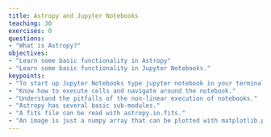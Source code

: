 ```yaml
---
title: Astropy and Jupyter Notebooks
teaching: 30
exercises: 0
questions:
- "What is Astropy?"
objectives:
- "Learn some basic functionality in Astropy"
- "Learn some basic functionality in Jupyter Notebooks."
keypoints:
- "To start up Jupyter Notebooks type jupyter notebook in your terminal."
- "Know how to execute cells and navigate around the notebook."
- "Understand the pitfalls of the non-linear execution of notebooks."
- "Astropy has several basic sub-modules."
- "A fits file can be read with astropy.io.fits."
- "An image is just a numpy array that can be plotted with matplotlib.pyplot.imshow()."
---
```


